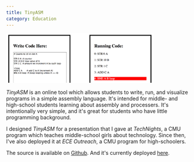 ```yaml
---
title: TinyASM
category: Education
---
```


<img src="images/tiny-asm.png" width="400" />

*TinyASM* is an online tool which allows students to write, run, and visualize programs in a simple assembly language. It's intended for middle- and high-school students learning about assembly and processers. It's intentionally very simple, and it's great for students who have little programming background.

I designed *TinyASM* for a presentation that I gave at *TechNights*, a CMU program which teaches middle-school girls about technology. Since then, I've also deployed it at *ECE Outreach*, a CMU program for high-schoolers.

The source is available on [Github](https://github.com/cbrem/tiny-asm). And it's currently deployed [here](http://www.contrib.andrew.cmu.edu/~cbrem/tiny-asm/).
